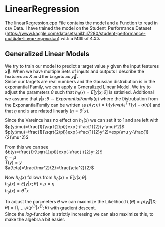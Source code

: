 # LinearRegression

The linearRegression.cpp File contains the model and a Function to read in csv Data. I have trained the model on the Student_Performance Dataset (https://www.kaggle.com/datasets/nikhil7280/student-performance-multiple-linear-regression) with a MSE of 4.55.

## Generalized Linear Models

We try to train our model to predict a target value $y$ given the input features $\vec{x}$. When we have multiple Sets of inputs and outputs I describe the features as $X$ and the targets as $\vec{y}$.  
Since our targets are real numbers and the Gaussian distrubution is in the exponantial Family, we can apply a Generalized Linear Model. We try to adjust the parameters $\theta$ such that $h_\theta(x)= E[y|x;\theta]$ is satisfied. Additional we assume that $y|x;\theta \sim ExponantialFamily(\eta)$ where the Distrubution from the ExponantialFamily can be written as $p(y; \eta)=b(y)exp(\eta^TT(y)-a(\eta))$ and that $\eta$ and $x$ are related linearly ($\eta=\theta^Tx$).

Since the Vareince has no effect on $h_\theta(x)$ we can set it to 1 and are left with  
$p(y;\mu)=\frac{1}{\sqrt{2\pi}}exp(-\frac{1}{2}(y-\mu)^2)$  
$p(y;\mu)=\frac{1}{\sqrt{2\pi}}exp(-\frac{1}{2}y^2)*exp(\mu y-\frac{1}{2}\mu^2)$

From this we can see  
$b(y)=\frac{1}{\sqrt{2\pi}}exp(-\frac{1}{2}y^2)$  
$\eta=\mu$  
$T(y)=y$  
$a(\eta)=\frac{\mu^2}{2}=\frac{\eta^2}{2}$

Now $h_\theta(x)$ follows from $h_\theta(x)= E[y|x;\theta]$.  
$h_\theta(x)= E[y|x;\theta]=\mu=\eta$  
$h_\theta(x)=\theta^Tx$

To adjust the parameters $\theta$ we can maximize the Likelihood $L(\theta)=p(\vec{y}|X;\theta)=\prod_{i=1} p(y^{(i)}|x^{(i)};\theta)$ with gradient descent.  
Since the $log$-function is strictly increasing we can also maximize this, to make the algebra a bit easier.  
